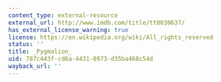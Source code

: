 ```yaml
---
content_type: external-resource
external_url: http://www.imdb.com/title/tt0030637/
has_external_license_warning: true
license: https://en.wikipedia.org/wiki/All_rights_reserved
status: ''
title: _Pygmalion_
uid: 787c443f-cd6a-4431-8973-d35ba468c54d
wayback_url: ''
---
```


